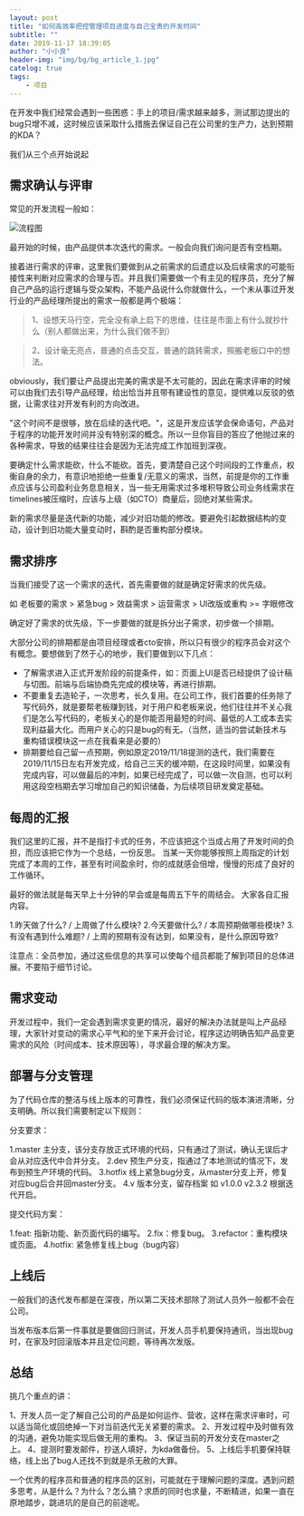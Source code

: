 ```yaml
---
layout: post
title: "如何高效率把控管理项目进度与自己宝贵的开发时间"
subtitle: ""
date: 2019-11-17 18:39:05
author: "小小良"
header-img: "img/bg/bg_article_1.jpg"
catelog: true
tags:
    - 项目
---
```


在开发中我们经常会遇到一些困惑：手上的项目/需求越来越多，测试那边提出的bug只增不减，这时候应该采取什么措施去保证自己在公司里的生产力，达到预期的KDA？

我们从三个点开始说起

## 需求确认与评审
常见的开发流程一般如：

![流程图](https://www.z4a.net/images/2019/11/18/668ebf44e2bb308722e062179412a59.png)

最开始的时候，由产品提供本次迭代的需求。一般会向我们询问是否有空档期。

接着进行需求的评审，这里我们要做到从之前需求的后遗症以及后续需求的可能衔接性来判断对应需求的合理与否。并且我们需要做一个有主见的程序员，充分了解自己产品的运行逻辑与受众架构，不能产品说什么你就做什么，一个未从事过开发行业的产品经理所提出的需求一般都是两个极端：

> 1、设想天马行空，完全没有承上启下的思维，往往是市面上有什么就抄什么（别人都做出来，为什么我们做不到）

> 2、设计毫无亮点，普通的点击交互，普通的跳转需求，照搬老板口中的想法。

obviously，我们要让产品提出完美的需求是不太可能的，因此在需求评审的时候可以由我们去引导产品经理，给出恰当并且带有建设性的意见，提供难以反驳的依据，让需求往对开发有利的方向改进。

"这个时间不是很够，放在后续的迭代吧。"，这是开发应该学会保命语句，产品对于程序的功能开发时间并没有特别深的概念。所以一旦你盲目的答应了他抛过来的各种需求，导致的结果往往会是因为无法完成工作加班到深夜。

要确定什么需求能砍，什么不能砍。首先，要清楚自己这个时间段的工作重点，权衡自身的余力，有意识地拒绝一些重复/无意义的需求，当然，前提是你的工作重点应该与公司盈利业务息息相关，当一些无用需求过多堆积导致公司业务线需求在timelines被压缩时，应该与上级（如CTO）商量后，回绝对某些需求。

新的需求尽量是迭代新的功能，减少对旧功能的修改。要避免引起数据结构的变动，设计到旧功能大量变动时，斟酌是否重构部分模块。


## 需求排序

当我们接受了这一个需求的迭代，首先需要做的就是确定好需求的优先级。

如 老板要的需求 > 紧急bug > 效益需求 > 运营需求 > UI改版或重构 >= 字眼修改

确定好了需求的优先级，下一步要做的就是拆分出子需求，初步做一个排期。

大部分公司的排期都是由项目经理或者cto安排，所以只有很少的程序员会对这个有概念。要想做到了然于心的地步，我们要做到以下几点：

- 了解需求进入正式开发阶段的前提条件，如：页面上UI是否已经提供了设计稿与切图。前端与后端协商先完成的模块等，再进行排期。
- 不要重复去造轮子，一次思考，长久复用。在公司工作，我们首要的任务除了写代码外，就是要帮老板赚到钱，对于用户和老板来说，他们往往并不关心我们是怎么写代码的，老板关心的是你能否用最短的时间、最低的人工成本去实现利益最大化。而用户关心的只是bug的有无。（当然，适当的尝试新技术与重构错误模块这一点在我看来是必要的）
- 排期要给自己留一点预期，例如原定2019/11/18提测的迭代，我们需要在2019/11/15日左右开发完成，给自己三天的缓冲期，在这段时间里，如果没有完成内容，可以做最后的冲刺，如果已经完成了，可以做一次自测，也可以利用这段空档期去学习增加自己的知识储备，为后续项目研发奠定基础。

## 每周的汇报

我们这里的汇报，并不是指打卡式的任务，不应该把这个当成占用了开发时间的负担，而应该把它作为一个总结，一份反思。 当某一天你能够按照上周指定的计划完成了本周的工作，甚至有时间盈余时，你的成就感会倍增，慢慢的形成了良好的工作循环。

最好的做法就是每天早上十分钟的早会或是每周五下午的周结会。
大家各自汇报内容。

1.昨天做了什么? / 上周做了什么模块?
2.今天要做什么? / 本周预期做哪些模块?
3.有没有遇到什么难题? / 上周的预期有没有达到，如果没有，是什么原因导致?

注意点：全员参加，通过这些信息的共享可以使每个组员都能了解到项目的总体进展。不要陷于细节讨论。

## 需求变动

开发过程中，我们一定会遇到需求变更的情况，最好的解决办法就是叫上产品经理，大家针对变动的需求心平气和的坐下来开会讨论，程序这边明确告知产品变更需求的风险（时间成本、技术原因等），寻求最合理的解决方案。


##  部署与分支管理
为了代码仓库的整洁与线上版本的可靠性，我们必须保证代码的版本演进清晰，分支明确。所以我们需要制定以下规则：

分支要求：

1.master 主分支，该分支存放正式环境的代码，只有通过了测试，确认无误后才会从对应迭代中合并分支。
2.dev 预生产分支，指通过了本地测试的情况下，发布到预生产环境的代码。
3.hotfix 线上紧急bug分支，从master分支上开，修复对应bug后合并回master分支。
4.v 版本分支，留存档案 如 v1.0.0  v2.3.2 根据迭代开启。

提交代码方案：

1.feat: 指新功能、新页面代码的编写。
2.fix：修复bug。
3.refactor：重构模块或页面。
4.hotfix: 紧急修复线上bug（bug内容）


## 上线后

一般我们的迭代发布都是在深夜，所以第二天技术部除了测试人员外一般都不会在公司。

当发布版本后第一件事就是要做回归测试，开发人员手机要保持通讯，当出现bug时，在家及时回滚版本并且定位问题，等待再次发版。


## 总结

挑几个重点的讲：

1、开发人员一定了解自己公司的产品是如何运作、营收，这样在需求评审时，可以适当简化或回绝掉一下对当前迭代无关紧要的需求。
2、开发过程中及时做有效的沟通，避免功能实现后做无用的重构。
3、保证当前的开发分支在master之上。
4、提测时要发邮件，抄送人填好，为kda做备份。
5、上线后手机要保持联络，线上出了bug人还找不到就是杀无赦的大罪。

一个优秀的程序员和普通的程序员的区别，可能就在于理解问题的深度。遇到问题多思考，从是什么？为什么？怎么搞？求质的同时也求量，不断精进，如果一直在原地踏步，跳进坑的是自己的前途呢。
